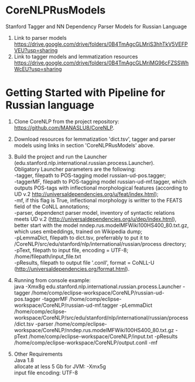 # CoreNLPRusModels
Stanford Tagger and NN Dependency Parser Models for Russian Language

1. Link to parser models https://drive.google.com/drive/folders/0B4TmAgcGLMriS3hhTkV5VEFPVEU?usp=sharing  
2. Link to tagger models and lemmatization resources https://drive.google.com/drive/folders/0B4TmAgcGLMriMG96cFZSSWhWcEU?usp=sharing

# Getting Started with Pipeline for Russian language

1. Clone  CoreNLP from the project repository: https://github.com/MANASLU8/CoreNLP.   

2. Download resources for lemmatization 'dict.tsv', tagger and parser models using links in section 'CoreNLPRusModels' above.  

3. Build the project and run the Launcher  (edu.stanford.nlp.international.russian.process.Launcher).  
Obligatory Launcher parameters are the following:  
-tagger, filepath to POS-tagging model russian-ud-pos.tagger;  
-taggerMF, filepath to POS-tagging model  russian-ud-mf.tagger, which outputs POS-tags  with inflectional morphological features (according to UD v.2 http://universaldependencies.org/u/feat/index.html);  
-mf, if this flag is True, inflectional morphology is writter to the FEATS field of the CoNLL annotations;  
-parser, dependenct parser model, inventory of syntactic relations meets UD v.2 (http://universaldependencies.org/u/dep/index.html), better start with the model nndep.rus.modelMFWiki100HS400_80.txt.gz, which uses embeddings, trained on Wikipedia dump;  
-pLemmaDict, filepath to dict.tsv, preferrably to put it to /CoreNLP/src/edu/stanford/nlp/international/russian/process directory;  
-pText, filepath to input file, encoding = UTF-8; /home/filepath/input_file.txt  
-pResults, filepath to output file '.conll', format = CoNLL-U (http://universaldependencies.org/format.html).  

4. Running from console example:  
java -Xmx8g edu.stanford.nlp.international.russian.process.Launcher -tagger /home/comp/eclipse-workspace/CoreNLP/russian-ud-pos.tagger -taggerMF /home/comp/eclipse-workspace/CoreNLP/russian-ud-mf.tagger -pLemmaDict /home/comp/eclipse-workspace/CoreNLP/src/edu/stanford/nlp/international/russian/process/dict.tsv -parser /home/comp/eclipse-workspace/CoreNLP/nndep.rus.modelMFWiki100HS400_80.txt.gz -pText /home/comp/eclipse-workspace/CoreNLP/input.txt -pResults /home/comp/eclipse-workspace/CoreNLP/output.conll -mf  

5. Other Requirements  
Java 1.8  
allocate at less  5 Gb for JVM:  -Xmx5g  
input file encoding: UTF-8  

